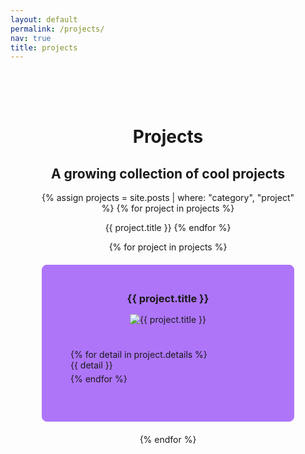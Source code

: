 ```yaml
---
layout: default
permalink: /projects/
nav: true
title: projects
---
```


<div class="projects-container" style="text-align: center;">

  <h1 class="projects-title">Projects</h1>
  <h2 class="projects-subtitle">A growing collection of cool projects</h2>

  {% assign projects = site.posts | where: "category", "project" %}
  {% for project in projects %}
  <!-- Debug: Output the title of each project -->
  {{ project.title }}
  {% endfor %}
  <div class="projects-grid">
    {% for project in projects %}
      <div class="project-box">
        <h3 class="project-title">{{ project.title }}</h3>
        <img class="project-image" src="{{ project.image | relative_url }}" alt="{{ project.title }}" style="max-width: 100%; height: auto; margin: 0 auto;">
        <ul class="project-details">
          {% for detail in project.details %}
            <li>{{ detail }}</li>
          {% endfor %}
        </ul>
      </div>
    {% endfor %}
  </div>

</div>

<style>
  .projects-container {
    max-width: 1200px;
    margin: 0 auto;
    padding: 50px;
  }
  .projects-grid {
    display: grid;
    grid-template-columns: 1fr;
    gap: 20px;
  }
  .project-box {
    border: 1px solid #AE75F9;
    padding: 20px;
    border-radius: 8px;
    background-color: #AE75F9;
  }
  .project-title {
    margin-bottom: 15px;
  }
  .project-details {
    list-style: none;
    padding: 25;
    text-align: left;
  }
  .project-details li {
    margin-bottom: 5px;
  }
</style>

